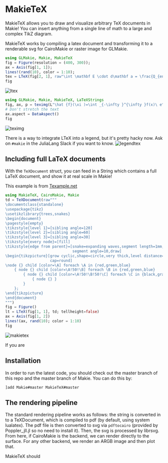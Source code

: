 # MakieTeX

MakieTeX allows you to draw and visualize arbitrary TeX documents in Makie!  You can insert anything from a single line of math to a large and complex TikZ diagram.


MakieTeX works by compiling a latex document and transforming it to a renderable
svg for CairoMakie or raster image for GLMakie.


```julia
using GLMakie, Makie, MakieTeX
fig = Figure(resolution = (400, 300));
ax = Axis(fig[1, 1]);
lines!(rand(10), color = 1:10);
tex = LTeX(fig[2, 1], raw"\int \mathbf E \cdot d\mathbf a = \frac{Q_{encl}}{4\pi\epsilon_0}", scale=2);
fig
```
![ltex](https://user-images.githubusercontent.com/10947937/110216157-d1d87d00-7ead-11eb-8507-62ddcff2a841.png)

```julia
using GLMakie, Makie, MakieTeX, LaTeXStrings
fig, ax, p = teximg(L"\hat {f}(\xi )=\int _{-\infty }^{\infty }f(x)\ e^{-2\pi ix\xi }~ dx", scale=10)
# Don't stretch the text
ax.aspect = DataAspect()
fig
```
![teximg](https://user-images.githubusercontent.com/10947937/110216144-c5542480-7ead-11eb-9753-7ff215e36056.png)

There is a way to integrate LTeX into a legend, but it's pretty hacky now.  Ask on `#makie` in the JuliaLang Slack if you want to know.
![legendtex](https://user-images.githubusercontent.com/32143268/79641479-6adaa880-81b5-11ea-8138-4d6054ccfa6d.png)

## Including full LaTeX documents

With the `TeXDocument` struct, you can feed in a String which contains a full LaTeX document, and show it at real scale in Makie!

This example is from [Texample.net](https://texample.net/tikz/examples/title-graphics/)
```julia
using MakieTeX, CairoMakie, Makie
td = TeXDocument(raw"""
\documentclass{standalone}
\usepackage{tikz}
\usetikzlibrary{trees,snakes}
\begin{document}
\pagestyle{empty}
\tikzstyle{level 1}=[sibling angle=120]
\tikzstyle{level 2}=[sibling angle=60]
\tikzstyle{level 3}=[sibling angle=30]
\tikzstyle{every node}=[fill]
\tikzstyle{edge from parent}=[snake=expanding waves,segment length=1mm,
                              segment angle=10,draw]
\begin{tikzpicture}[grow cyclic,shape=circle,very thick,level distance=13mm,
                    cap=round]
\node {} child [color=\A] foreach \A in {red,green,blue}
    { node {} child [color=\A!50!\B] foreach \B in {red,green,blue}
        { node {} child [color=\A!50!\B!50!\C] foreach \C in {black,gray,white}
            { node {} }
        }
    };
\end{tikzpicture}
\end{document}
""")
fig = Figure()
lt = LTeX(fig[1, 1], td; tellheight=false)
ax = Axis(fig[1, 2])
lines!(ax, rand(10); color = 1:10)
fig
```
![makietex](https://user-images.githubusercontent.com/32143268/165130481-53ee0fe1-4c70-4453-b430-7a2ad37082f8.png)

If you are


## Installation

In order to run the latest code, you should check out the master branch of this repo and the master branch of Makie.  You can do this by:

```
]add Makie#master MakieTeX#master
```


## The rendering pipeline

The standard rendering pipeline works as follows: the string is converted in to a TeXDocument, which is compiled to pdf (by default, using system lualatex).  The pdf file is then converted to svg via `pdftocairo` (provided by Poppler_jll.jl so no need to install it).  Then, the svg is processed by librsvg.  From here, if CairoMakie is the backend, we can render directly to the surface.  For any other backend, we render an ARGB image and then plot that.

MakieTeX should
